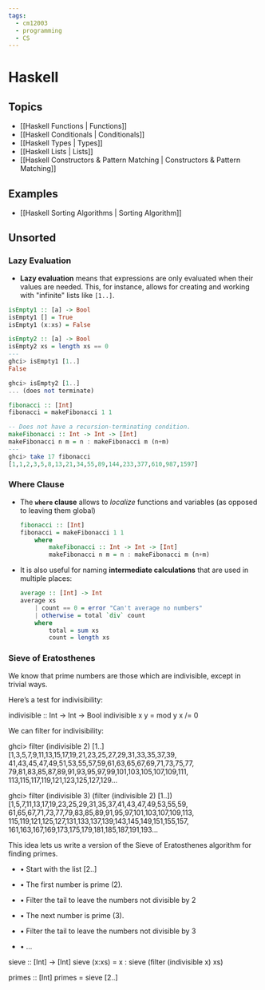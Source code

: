 ```yaml
---
tags:
  - cm12003
  - programming
  - CS
---
```

# Haskell
## Topics
- [[Haskell Functions | Functions]]     
- [[Haskell Conditionals | Conditionals]]
- [[Haskell Types | Types]]
- [[Haskell Lists | Lists]]
- [[Haskell Constructors & Pattern Matching | Constructors & Pattern Matching]]
## Examples
- [[Haskell Sorting Algorithms | Sorting Algorithm]]

## Unsorted

### Lazy Evaluation
- **Lazy evaluation** means that expressions are only evaluated when their values are needed. This, for instance, allows for creating and working with "infinite" lists like `[1..]`.

```haskell
isEmpty1 :: [a] -> Bool
isEmpty1 [] = True
isEmpty1 (x:xs) = False

isEmpty2 :: [a] -> Bool
isEmpty2 xs = length xs == 0
---
ghci> isEmpty1 [1..]
False

ghci> isEmpty2 [1..]
... (does not terminate)
```

```haskell
fibonacci :: [Int]
fibonacci = makeFibonacci 1 1

-- Does not have a recursion-terminating condition.
makeFibonacci :: Int -> Int -> [Int]
makeFibonacci n m = n : makeFibonacci m (n+m)
---
ghci> take 17 fibonacci
[1,1,2,3,5,8,13,21,34,55,89,144,233,377,610,987,1597]
```

### Where Clause
- The **`where` clause** allows to *localize* functions and variables (as opposed to leaving them global)
    ```haskell
    fibonacci :: [Int]
    fibonacci = makeFibonacci 1 1
        where
            makeFibonacci :: Int -> Int -> [Int]
            makeFibonacci n m = n : makeFibonacci m (n+m)
    ```

- It is also useful for naming **intermediate calculations** that are used in multiple places:
    ```haskell
    average :: [Int] -> Int
    average xs
        | count == 0 = error "Can't average no numbers"
        | otherwise = total `div` count 
        where
            total = sum xs
            count = length xs
    ```

### Sieve of Eratosthenes
We know that prime numbers are those which are indivisible, except in trivial ways.

Here’s a test for indivisibility:

indivisible :: Int -> Int -> Bool
indivisible x y = mod y x /= 0

We can filter for indivisibility:

ghci> filter (indivisible 2) [1..]
[1,3,5,7,9,11,13,15,17,19,21,23,25,27,29,31,33,35,37,39,
41,43,45,47,49,51,53,55,57,59,61,63,65,67,69,71,73,75,77,
79,81,83,85,87,89,91,93,95,97,99,101,103,105,107,109,111,
113,115,117,119,121,123,125,127,129...

ghci> filter (indivisible 3) (filter (indivisible 2) [1..])
[1,5,7,11,13,17,19,23,25,29,31,35,37,41,43,47,49,53,55,59,
61,65,67,71,73,77,79,83,85,89,91,95,97,101,103,107,109,113,
115,119,121,125,127,131,133,137,139,143,145,149,151,155,157,
161,163,167,169,173,175,179,181,185,187,191,193...

This idea lets us write a version of the Sieve of Eratosthenes algorithm for finding primes.

- • Start with the list [2..]
    
- • The first number is prime (2).
    
- • Filter the tail to leave the numbers not divisible by 2
    
- • The next number is prime (3).
    
- • Filter the tail to leave the numbers not divisible by 3
    
- • …

sieve :: [Int] -> [Int]
sieve (x:xs) = x : sieve (filter (indivisible x) xs)

primes :: [Int]
primes = sieve [2..]